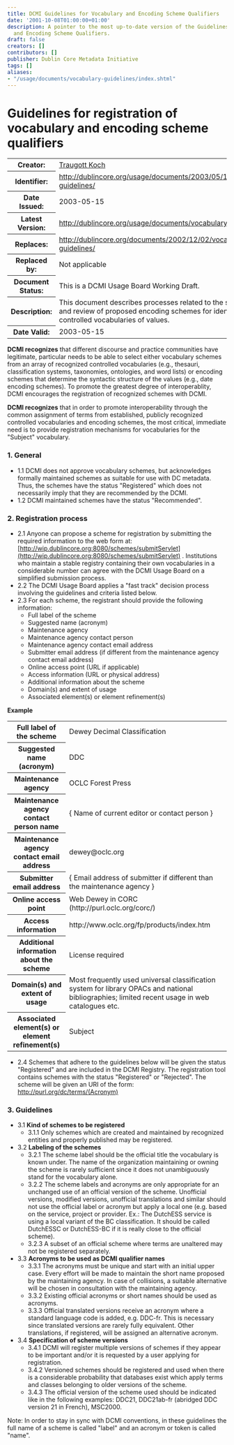 ```yaml
---
title: DCMI Guidelines for Vocabulary and Encoding Scheme Qualifiers
date: '2001-10-08T01:00:00+01:00'
description: A pointer to the most up-to-date version of the Guidelines for Vocabulary
  and Encoding Scheme Qualifiers.
draft: false
creators: []
contributors: []
publisher: Dublin Core Metadata Initiative
tags: []
aliases:
- "/usage/documents/vocabulary-guidelines/index.shtml"
---
```


<!--#include virtual="/ssi/header.shtml" -->
# Guidelines for registration of vocabulary and encoding scheme qualifiers
<table cellspacing="0" class="docinfo">
  <tr>
    <th>Creator:</th>
    <td><a href="mailto:dc-usage@jiscmail.ac.uk">Traugott Koch</a></td>
  </tr>
  <tr>
    <th>Identifier:</th>
    <td><a href="/usage/documents/2003/05/15/vocabulary-guidelines/">http://dublincore.org/usage/documents/2003/05/15/vocabulary-guidelines/</a></td>
  </tr>
  <tr>
    <th>Date Issued:</th>
    <td>2003-05-15</td>
  </tr>
  <tr>
    <th>Latest Version:</th>
    <td><a href="/usage/documents/vocabulary-guidelines/">http://dublincore.org/usage/documents/vocabulary-guidelines/</a></td>
  </tr>
  <tr>
    <th>Replaces:</th>
    <td><a href="/usage/documents/2002/12/02/vocabulary-guidelines/">http://dublincore.org/documents/2002/12/02/vocabulary-guidelines/</a></td>
  </tr>
  <tr>
    <th>Replaced by:</th>
    <td>Not applicable</td>
  </tr>
  <tr>
    <th>Document Status:</th>
    <td>This is a DCMI Usage Board Working Draft.</td>
  </tr>
  <tr>
    <th>Description:</th>
    <td>This document describes processes related to the submission and review of proposed encoding schemes for identifying controlled vocabularies of values.</td>
  </tr>
  <tr>
    <th>Date Valid:</th>
    <td>2003-05-15</td>
  </tr>
</table>


**DCMI recognizes** that different discourse and practice communities have legitimate, particular needs to be able to select either vocabulary schemes from an array of recognized controlled vocabularies (e.g., thesauri, classification systems, taxonomies, ontologies, and word lists) or encoding schemes that determine the syntactic structure of the values (e.g., date encoding schemes). To promote the greatest degree of interoperablity, DCMI encourages the registration of recognized schemes with DCMI.

**DCMI recognizes** that in order to promote interoperability through the common assignment of terms from established, publicly recognized controlled vocabularies and encoding schemes, the most critical, immediate need is to provide registration mechanisms for vocabularies for the "Subject" vocabulary.

### 1. General

- 1.1 DCMI does not approve vocabulary schemes, but acknowledges formally maintained schemes as suitable for use with DC metadata. Thus, the schemes have the status "Registered" which does not necessarily imply that they are recommended by the DCMI.
- 1.2 DCMI maintained schemes have the status "Recommended".

### 2. Registration process

- 2.1 Anyone can propose a scheme for registration by submitting the required information to the web form at: [http://wip.dublincore.org:8080/schemes/submitServlet](http://wip.dublincore.org:8080/schemes/submitServlet) . Institutions who maintain a stable registry containing their own vocabularies in a considerable number can agree with the DCMI Usage Board on a simplified submission process.
- 2.2 The DCMI Usage Board applies a "fast track" decision process involving the guidelines and criteria listed below.
- 2.3 For each scheme, the registrant should provide the following information: 
  - Full label of the scheme
  - Suggested name (acronym)
  - Maintenance agency
  - Maintenance agency contact person
  - Maintenance agency contact email address
  - Submitter email address (if different from the maintenance agency contact email address)
  - Online access point (URL if applicable)
  - Access information (URL or physical address)
  - Additional information about the scheme
  - Domain(s) and extent of usage
  - Associated element(s) or element refinement(s)

**Example**

<table cellspacing="0" class="border">
  <tr>
    <th>Full label of the scheme</th>
    <td>Dewey Decimal Classification</td>
  </tr>
  <tr>
    <th>Suggested name (acronym)</th>
    <td>DDC</td>
  </tr>
  <tr>
    <th>Maintenance agency</th>
    <td>OCLC Forest Press</td>
  </tr>
  <tr>
    <th>Maintenance agency contact person name</th>
    <td>{ Name of current editor or contact person }</td>
  </tr>
  <tr>
    <th>Maintenance agency contact email address</th>
    <td>dewey@oclc.org</td>
  </tr>
  <tr>
    <th>Submitter email address</th>
    <td>{ Email address of submitter if different than the maintenance agency }</td>
  </tr>
  <tr>
    <th>Online access point</th>
    <td>Web Dewey in CORC (http://purl.oclc.org/corc/)</td>
  </tr>
  <tr>
    <th>Access information</th>
    <td>http://www.oclc.org/fp/products/index.htm</td>
  </tr>
  <tr>
    <th>Additional information about the scheme</th>
    <td>License required</td>
  </tr>
  <tr>
    <th>Domain(s) and extent of usage</th>
    <td>Most frequently used universal classification system for library OPACs and national bibliographies; limited recent usage in web catalogues etc.</td>
  </tr>
  <tr>
    <th>Associated element(s) or element refinement(s)</th>
    <td>Subject</td>
  </tr>
</table>

- 2.4 Schemes that adhere to the guidelines below will be given the status "Registered" and are included in the DCMI Registry. The registration tool contains schemes with the status "Registered" or "Rejected". The scheme will be given an URI of the form: http://purl.org/dc/terms/(Acronym) 
### 3. Guidelines

  - 3.1 **Kind of schemes to be registered**
    - 3.1.1 Only schemes which are created and maintained by recognized entities and properly published may be registered.
  - 3.2 **Labeling of the schemes**
    - 3.2.1 The scheme label should be the official title the vocabulary is known under. The name of the organization maintaining or owning the scheme is rarely sufficient since it does not unambiguously stand for the vocabulary alone.
    - 3.2.2 The scheme labels and acronyms are only appropriate for an unchanged use of an official version of the scheme. Unofficial versions, modified versions, unofficial translations and similar should not use the official label or acronym but apply a local one (e.g. based on the service, project or provider. Ex.: The DutchESS service is using a local variant of the BC classification. It should be called DutchESSC or DutchESS-BC if it is really close to the official scheme).
    - 3.2.3 A subset of an official scheme where terms are unaltered may not be registered separately.
  - 3.3 **Acronyms to be used as DCMI qualifier names**
    - 3.3.1 The acronyms must be unique and start with an initial upper case. Every effort will be made to maintain the short name proposed by the maintaining agency. In case of collisions, a suitable alternative will be chosen in consultation with the maintaining agency.
    - 3.3.2 Existing official acronyms or short names should be used as acronyms.
    - 3.3.3 Official translated versions receive an acronym where a standard language code is added, e.g. DDC-fr. This is necessary since translated versions are rarely fully equivalent. Other translations, if registered, will be assigned an alternative acronym.
  - 3.4 **Specification of scheme versions**
    - 3.4.1 DCMI will register multiple versions of schemes if they appear to be important and/or it is requested by a user applying for registration.
    - 3.4.2 Versioned schemes should be registered and used when there is a considerable probability that databases exist which apply terms and classes belonging to older versions of the scheme.
    - 3.4.3 The official version of the scheme used should be indicated like in the following examples: DDC21, DDC21ab-fr (abridged DDC version 21 in French), MSC2000.

Note: In order to stay in sync with DCMI conventions, in these guidelines the full name of a scheme is called "label" and an acronym or token is called "name".

<!--#include virtual="/ssi/footer.shtml" -->
